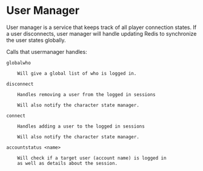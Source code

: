 User Manager
=====

User manager is a service that keeps track of all player connection states. If a user disconnects, user manager will handle updating Redis to synchronize the user states globally. 

Calls that usermanager handles:

    globalwho 
    
        Will give a global list of who is logged in.
        
    disconnect
    
        Handles removing a user from the logged in sessions
       
        Will also notify the character state manager.
        
    connect 
    
        Handles adding a user to the logged in sessions
        
        Will also notify the character state manager. 
        
    accountstatus <name>
    
        Will check if a target user (account name) is logged in
        as well as details about the session.
        
    
    
